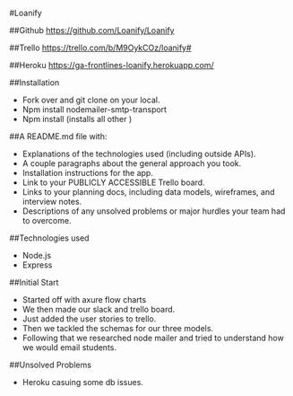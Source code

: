 #Loanify

##Github
https://github.com/Loanify/Loanify

##Trello
https://trello.com/b/M9OykCOz/loanify#

##Heroku
https://ga-frontlines-loanify.herokuapp.com/

##Installation
* Fork over and git clone on your local.
* Npm install nodemailer-smtp-transport
* Npm install (installs all other )

##A README.md file with:
* Explanations of the technologies used (including outside APIs).
* A couple paragraphs about the general approach you took.
* Installation instructions for the app.
* Link to your PUBLICLY ACCESSIBLE Trello board.
* Links to your planning docs, including data models, wireframes, and interview notes.
* Descriptions of any unsolved problems or major hurdles your team had to overcome.

##Technologies used
* Node.js
* Express

##Initial Start
* Started off with axure flow charts
* We then made our slack and trello board.
* Just added the user stories to trello.
* Then we tackled the schemas for our three models.
* Following that we researched node mailer and tried to understand
    how we would email students.

##Unsolved Problems
* Heroku casuing some db issues.

